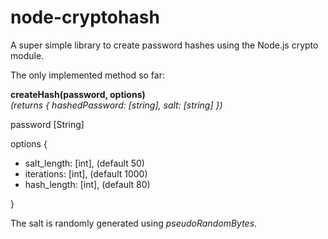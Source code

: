 node-cryptohash
===============

A super simple library to create password hashes using the Node.js crypto module.

The only implemented method so far:

**createHash(password, options)**  
_(returns { hashedPassword: [string], salt: [string] })_

password [String]

options {

 - salt_length: [int], (default 50)
 - iterations: [int], (default 1000)
 - hash_length: [int], (default 80)

}

The salt is randomly generated using _pseudoRandomBytes_.
